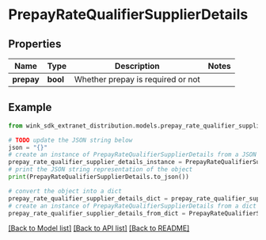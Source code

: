 # PrepayRateQualifierSupplierDetails


## Properties

Name | Type | Description | Notes
------------ | ------------- | ------------- | -------------
**prepay** | **bool** | Whether prepay is required or not | 

## Example

```python
from wink_sdk_extranet_distribution.models.prepay_rate_qualifier_supplier_details import PrepayRateQualifierSupplierDetails

# TODO update the JSON string below
json = "{}"
# create an instance of PrepayRateQualifierSupplierDetails from a JSON string
prepay_rate_qualifier_supplier_details_instance = PrepayRateQualifierSupplierDetails.from_json(json)
# print the JSON string representation of the object
print(PrepayRateQualifierSupplierDetails.to_json())

# convert the object into a dict
prepay_rate_qualifier_supplier_details_dict = prepay_rate_qualifier_supplier_details_instance.to_dict()
# create an instance of PrepayRateQualifierSupplierDetails from a dict
prepay_rate_qualifier_supplier_details_from_dict = PrepayRateQualifierSupplierDetails.from_dict(prepay_rate_qualifier_supplier_details_dict)
```
[[Back to Model list]](../README.md#documentation-for-models) [[Back to API list]](../README.md#documentation-for-api-endpoints) [[Back to README]](../README.md)


